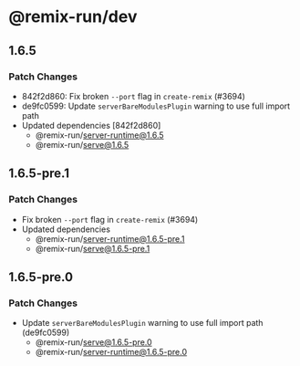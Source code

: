 # @remix-run/dev

## 1.6.5

### Patch Changes

- 842f2d860: Fix broken `--port` flag in `create-remix` (#3694)
- de9fc0599: Update `serverBareModulesPlugin` warning to use full import path
- Updated dependencies [842f2d860]
  - @remix-run/server-runtime@1.6.5
  - @remix-run/serve@1.6.5

## 1.6.5-pre.1

### Patch Changes

- Fix broken `--port` flag in `create-remix` (#3694)
- Updated dependencies
  - @remix-run/server-runtime@1.6.5-pre.1
  - @remix-run/serve@1.6.5-pre.1

## 1.6.5-pre.0

### Patch Changes

- Update `serverBareModulesPlugin` warning to use full import path (de9fc0599)
  - @remix-run/serve@1.6.5-pre.0
  - @remix-run/server-runtime@1.6.5-pre.0
